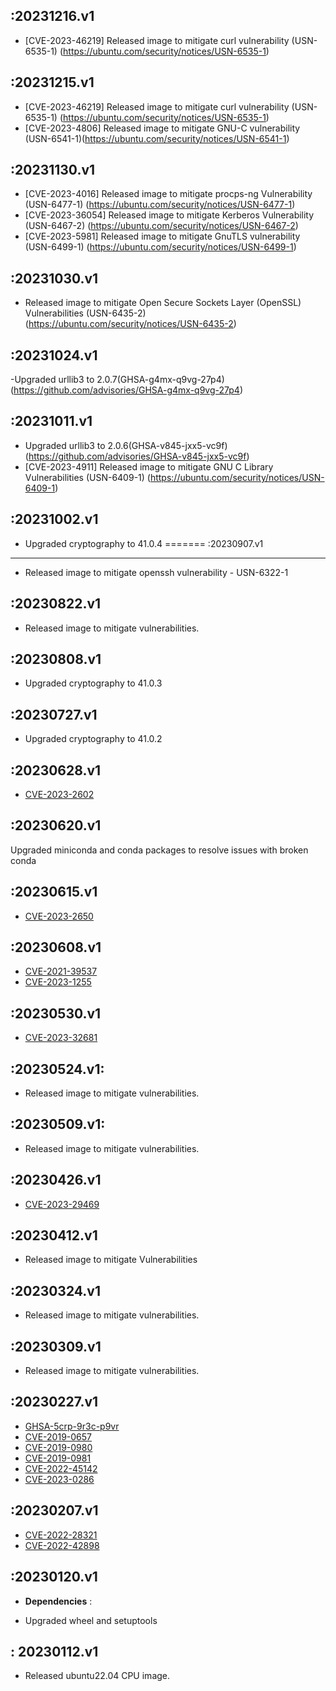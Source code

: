
:20231216.v1 
--------------
- [CVE-2023-46219] Released image to mitigate curl vulnerability (USN-6535-1) (https://ubuntu.com/security/notices/USN-6535-1)

:20231215.v1 
---------------
- [CVE-2023-46219] Released image to mitigate curl vulnerability (USN-6535-1) (https://ubuntu.com/security/notices/USN-6535-1)
- [CVE-2023-4806]  Released image to mitigate GNU-C vulnerability (USN-6541-1)(https://ubuntu.com/security/notices/USN-6541-1)

:20231130.v1
----------------
- [CVE-2023-4016] Released image to mitigate procps-ng Vulnerability (USN-6477-1) (https://ubuntu.com/security/notices/USN-6477-1)
- [CVE-2023-36054] Released image to mitigate Kerberos Vulnerability (USN-6467-2) (https://ubuntu.com/security/notices/USN-6467-2)
- [CVE-2023-5981] Released image to mitigate GnuTLS vulnerability (USN-6499-1) (https://ubuntu.com/security/notices/USN-6499-1)

:20231030.v1
-----------------
- Released image to mitigate Open Secure Sockets Layer (OpenSSL) Vulnerabilities (USN-6435-2) 
  (https://ubuntu.com/security/notices/USN-6435-2)

:20231024.v1
-----------------
-Upgraded urllib3 to 2.0.7(GHSA-g4mx-q9vg-27p4) (https://github.com/advisories/GHSA-g4mx-q9vg-27p4)

:20231011.v1
------------------
- Upgraded urllib3 to 2.0.6(GHSA-v845-jxx5-vc9f)   (https://github.com/advisories/GHSA-v845-jxx5-vc9f) 
- [CVE-2023-4911] Released image to mitigate GNU C Library Vulnerabilities (USN-6409-1) (https://ubuntu.com/security/notices/USN-6409-1) 
  
:20231002.v1
------------------
- Upgraded cryptography to 41.0.4
=======
:20230907.v1
-------------------
- Released image to mitigate openssh vulnerability - USN-6322-1
  
:20230822.v1
-------------------
- Released image to mitigate vulnerabilities.

:20230808.v1
-------------------
- Upgraded cryptography to 41.0.3

:20230727.v1
-------------------
- Upgraded cryptography to 41.0.2

:20230628.v1
-------------------
-  [CVE-2023-2602](https://ubuntu.com/security/notices/USN-6166-1)

:20230620.v1
-------------------
Upgraded miniconda and conda packages to resolve issues with broken conda

:20230615.v1
------------------- 
-  [CVE-2023-2650](https://github.com/advisories/GHSA-5cpq-8wj7-hf2v)

:20230608.v1
------------------- 
- [CVE-2021-39537](https://ubuntu.com/security/notices/USN-6099-1)
- [CVE-2023-1255](https://ubuntu.com/security/notices/USN-6119-1)


:20230530.v1
------------------- 
-  [CVE-2023-32681](https://github.com/advisories/GHSA-j8r2-6x86-q33q)


:20230524.v1:
------------------
- Released image to mitigate vulnerabilities.

:20230509.v1:
------------------
- Released image to mitigate vulnerabilities.

:20230426.v1
------------------- 
- [CVE-2023-29469](https://ubuntu.com/security/notices/USN-6028-1)

:20230412.v1
------------------- 
- Released image to mitigate Vulnerabilities

:20230324.v1
------------------- 
-  Released image to mitigate vulnerabilities.

:20230309.v1
------------------- 
-   Released image to mitigate vulnerabilities.

:20230227.v1
------------------- 
-   [GHSA-5crp-9r3c-p9vr](https://github.com/advisories/GHSA-5crp-9r3c-p9vr)
-   [CVE-2019-0657](https://github.com/advisories/GHSA-x5qj-9vmx-7g6g)
-   [CVE-2019-0980](https://github.com/advisories/GHSA-xhfc-gr8f-ffwc)
-   [CVE-2019-0981](https://github.com/advisories/GHSA-5f2m-466j-3848)
-   [CVE-2022-45142](https://github.com/advisories/GHSA-w7pp-m8wf-vj6r)
-   [CVE-2023-0286](https://github.com/advisories/GHSA-x4qr-2fvf-3mr5)


:20230207.v1
------------------- 
-   [CVE-2022-28321]( https://ubuntu.com/security/notices/USN-5825-1)
-   [CVE-2022-42898](https://ubuntu.com/security/notices/USN-5828-1)


:20230120.v1
------------------- 
-   **Dependencies** :

- Upgraded wheel and setuptools  


: 20230112.v1
-------------------

- Released ubuntu22.04 CPU image.
